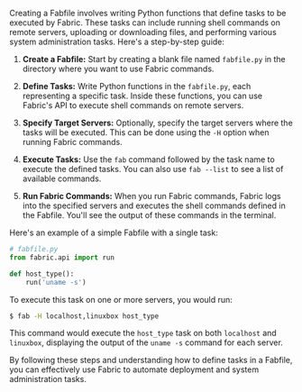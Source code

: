 Creating a Fabfile involves writing Python functions that define tasks to be executed by Fabric. These tasks can include running shell commands on remote servers, uploading or downloading files, and performing various system administration tasks. Here's a step-by-step guide:

1. **Create a Fabfile:** Start by creating a blank file named `fabfile.py` in the directory where you want to use Fabric commands.

2. **Define Tasks:** Write Python functions in the `fabfile.py`, each representing a specific task. Inside these functions, you can use Fabric's API to execute shell commands on remote servers.

3. **Specify Target Servers:** Optionally, specify the target servers where the tasks will be executed. This can be done using the `-H` option when running Fabric commands.

4. **Execute Tasks:** Use the `fab` command followed by the task name to execute the defined tasks. You can also use `fab --list` to see a list of available commands.

5. **Run Fabric Commands:** When you run Fabric commands, Fabric logs into the specified servers and executes the shell commands defined in the Fabfile. You'll see the output of these commands in the terminal.

Here's an example of a simple Fabfile with a single task:

```python
# fabfile.py
from fabric.api import run

def host_type():
    run('uname -s')
```

To execute this task on one or more servers, you would run:

```bash
$ fab -H localhost,linuxbox host_type
```

This command would execute the `host_type` task on both `localhost` and `linuxbox`, displaying the output of the `uname -s` command for each server.

By following these steps and understanding how to define tasks in a Fabfile, you can effectively use Fabric to automate deployment and system administration tasks.